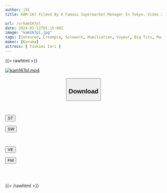 ```yaml
---
author: j91
title: KAM-167 Filmed By A Famous Supermarket Manager In Tokyo. Video 2 Of An Unscrupulous Erotic Store Manager Creampied By His Beautiful Big-breasted Wife Who Had Shoplifted With A 20 Cm Penis. 2 Iori Tsukimi

url: /v/kam167pl
date: 2024-01-12T01:15:00Z
image: "kam167pl.jpg"
tags: [Censored, Creampie, Solowork, Humiliation, Voyeur, Big Tits, Married Woman	]
maker: [Karuma]
actress: [ Tsukimi Iori ]
---
```



{{< rawhtml >}}

<div class="video" data-videoid="VVArPXrzljfYDy">
    <a href="javascript:;">
        <img src="/v/kam167pl/kam167pl.jpg" width="WIDTH" height="HEIGHT" alt="kam167pl.mp4" loading="lazy">
    </a>
</div>

<script type="text/javascript" src="https://j91.asia/asset/on-demand-st.js"></script>

<br>
  <link rel="stylesheet" href="https://j91.asia/asset/bs5.css">
  
  <center>
  <button class="btn btn-primary" type="button" data-bs-toggle="collapse" data-bs-target=".multi-collapse" aria-expanded="false" aria-controls="multiCollapseExample1 multiCollapseExample2"><h2>Download</h2></button></center>
</p>
<div class="row">
  <div class="col">
    <div class="collapse multi-collapse" id="multiCollapseExample1">
      <div class="card card-body">
	      	      <br>
<div class="buttons">  
<p><a href="https://streamtape.to/v/VVArPXrzljfYDy" target="_blank"><button class="btn-hover color-3"><i class="fa fa-download"></i> ST</button></a></p>
<p><a href="https://flaswish.com/jnnme3c14b3v" target="_blank"><button class="btn-hover color-2"><i class="fa fa-download"></i> SW</button></a></p></div>
    </div>
  </div>
</div>
  <div class="col">
    <div class="collapse multi-collapse" id="multiCollapseExample2">
      <div class="card card-body">
	      <br>
<div class="buttons">
<p><a href="javascript:;" target="_blank"><button class="btn-hover color-9"><i class="fa fa-download"></i> VE</button></a></p>
<p><a href="javascript:;" target="_blank"><button class="btn-hover color-8"><i class="fa fa-download"></i> FM</button></a></p></div>
<br><br>
      </div>
    </div>
  </div>
</div>

{{< /rawhtml >}}